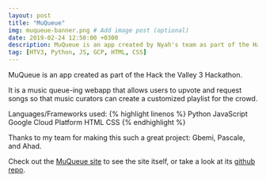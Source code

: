 ```yaml
---
layout: post
title: "MuQueue"
img: muqueue-banner.png # Add image post (optional)
date: 2019-02-24 12:50:00 +0300
description: MuQueue is an app created by Nyah's team as part of the Hack the Valley 3 Hackathon.
tag: [HTV3, Python, JS, GCP, HTML, CSS]
---
```

MuQueue is an app created as part of the Hack the Valley 3 Hackathon. 

It is a music queue-ing webapp that allows users to upvote and request songs so that music curators can create a customized playlist for the crowd. 

Languages/Frameworks used:
{% highlight linenos %}
Python
JavaScript
Google Cloud Platform
HTML
CSS
{% endhighlight %}

Thanks to my team for making this such a great project: Gbemi, Pascale, and Ahad.


Check out the [MuQueue site][muqueue-site] to see the site itself, or take a look at its [github repo][muqueue-repo].

[muqueue-site]: https://muqueue.appspot.com
[muqueue-repo]: https://github.com/NyW8/web-app